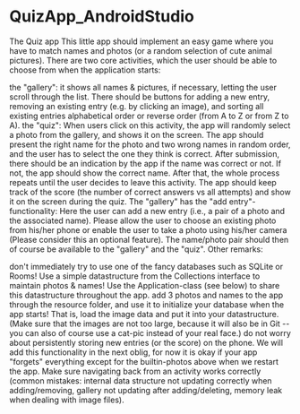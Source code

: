 # QuizApp_AndroidStudio

The Quiz app
This little app should implement an easy game where you have to match names and photos (or a random selection of cute animal pictures). There are two core activities, which the user should be able to choose from when the application starts:

the "gallery": it shows all names & pictures, if necessary, letting the user scroll through the list. There should be buttons for adding a new entry, removing an existing entry (e.g. by clicking an image), and sorting all existing entries alphabetical order or reverse order (from A to Z or from Z to A).
the "quiz": When users click on this activity, the app will randomly select a photo from the gallery, and shows it on the screen. The app should present the right name for the photo and two wrong names in random order, and the user has to select the one they think is correct. After submission, there should be an indication by the app if the name was correct or not. If not, the app should show the correct name. After that, the whole process repeats until the user decides to leave this activity. The app should keep track of the score (the number of correct answers vs all attempts) and show it on the screen during the quiz.
The "gallery" has the "add entry"-functionality: Here the user can add a new entry (i.e., a pair of a photo and the associated name). Please allow the user to choose an existing photo from his/her phone or enable the user to take a photo using his/her camera (Please consider this an optional feature). The name/photo pair should then of course be available to the "gallery" and the "quiz".
Other remarks:

don't immediately try to use one of the fancy databases such as SQLite or Rooms! Use a simple datastructure from the Collections interface to maintain photos & names! Use the Application-class (see below) to share this datastructure throughout the app.
add 3 photos and names to the app through the resource folder, and use it to initialize your database when the app starts! That is, load the image data and put it into your datastructure. (Make sure that the images are not too large, because it will also be in Git -- you can also of course use a cat-pic instead of your real face.)
do not worry about persistently storing new entries (or the score) on the phone. We will add this functionality in the next oblig, for now it is okay if your app "forgets" everything except for the builtin-photos above when we restart the app.
Make sure navigating back from an activity works correctly (common mistakes: internal data structure not updating correctly when adding/removing, gallery not updating after adding/deleting, memory leak when dealing with image files).
